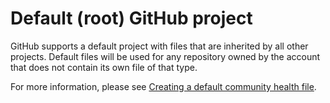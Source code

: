 # Default (root) GitHub project

GitHub supports a default project with files that are inherited by all other projects.
Default files will be used for any repository owned by the account that does not contain its own file of that type.

For more information, please see [Creating a default community health file][gh-creating-default-comm-health-file].

[gh-creating-default-comm-health-file]: [https://help.github.com/en/github/building-a-strong-community/creating-a-default-community-health-file]
